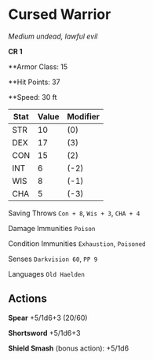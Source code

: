 # Cursed Warrior

*Medium undead, lawful evil*

**CR 1**

**Armor Class: 15

**Hit Points: 37

**Speed: 30 ft

|Stat|Value|Modifier|
|--|--|--|
|STR| 10 |(0)|
|DEX| 17 |(3)|
|CON| 15 |(2)|
|INT| 6 |(-2)|
|WIS| 8 |(-1)|
|CHA| 5 |(-3)|

Saving Throws `Con + 8`, `Wis + 3`, `CHA + 4`

Damage Immunities `Poison`

Condition Immunities `Exhaustion`, `Poisoned`

Senses `Darkvision 60`, `PP 9`

Languages `Old Haelden`

## Actions

**Spear** +5/1d6+3 (20/60)

**Shortsword** +5/1d6+3

**Shield Smash** (bonus action): +5/1d6
